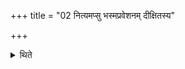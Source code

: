 +++
title = "02 नित्यमप्सु भस्मप्रवेशनम् दीक्षितस्य"

+++

<details><summary>थिते</summary>

नित्यमप्सु भस्मप्रवेशनम् दीक्षितस्य कृतास्विष्टकासु । अकृतासु संसर्गार्थं भवति २
</details>

